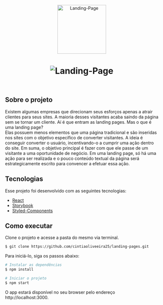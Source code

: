 <p align="center">
  <img alt="Landing-Page" src="https://user-images.githubusercontent.com/81105676/127550052-a6484a93-83ac-411d-bef4-dbb0e0549567.png" width="160px">
</p>

<h1 align="center">
    <img alt="Landing-Page" src="https://user-images.githubusercontent.com/81105676/127549864-c3c2e66e-b3ab-41a5-bd32-cfc1e73bb77a.png" />
</h1>
<br>

## Sobre o projeto

Existem algumas empresas que direcionam seus esforços apenas a atrair clientes para seus sites. A maioria desses visitantes acaba saindo da página sem se tornar um cliente. Aí é que entram as landing pages. Mas o que é uma landing page? <br />
Elas possuem menos elementos que uma página tradicional e são inseridas nos sites com o objetivo específico de converter visitantes. A ideia é conseguir converter o usuário, incentivando-o a cumprir uma ação dentro do site. Em suma, o objetivo principal é fazer com que ele passe de um visitante a uma oportunidade de negócio. Em uma landing page, só há uma ação para ser realizada e o pouco conteúdo textual da página será estrategicamente escrito para convencer a efetuar essa ação.

## Tecnologias

Esse projeto foi desenvolvido com as seguintes tecnologias:

- [React](https://reactjs.org)
- [Storybook](https://storybook.js.org)
- [Styled-Components](https://styled-components.com/)

## Como executar

Clone o projeto e acesse a pasta do mesmo via terminal.

```bash
$ git clone https://github.com/cintiaoliveeira25/landing-pages.git
```

Para iniciá-lo, siga os passos abaixo:
```bash
# Instalar as dependências
$ npm install

# Iniciar o projeto
$ npm start
```
O app estará disponível no seu browser pelo endereço http://localhost:3000.






